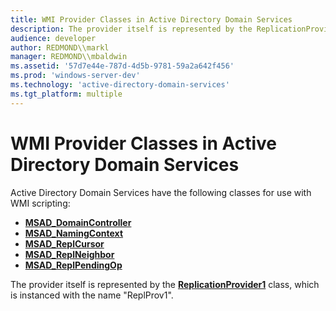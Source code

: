 ```yaml
---
title: WMI Provider Classes in Active Directory Domain Services
description: The provider itself is represented by the ReplicationProvider1 class, which is instanced with the name \ 0034;ReplProv1 \ 0034;.
audience: developer
author: REDMOND\\markl
manager: REDMOND\\mbaldwin
ms.assetid: '57d7e44e-787d-4d5b-9781-59a2a642f456'
ms.prod: 'windows-server-dev'
ms.technology: 'active-directory-domain-services'
ms.tgt_platform: multiple
---
```


# WMI Provider Classes in Active Directory Domain Services

Active Directory Domain Services have the following classes for use with WMI scripting:

-   [**MSAD\_DomainController**](msad-domaincontroller.md)
-   [**MSAD\_NamingContext**](msad-namingcontext.md)
-   [**MSAD\_ReplCursor**](msad-replcursor.md)
-   [**MSAD\_ReplNeighbor**](msad-replneighbor.md)
-   [**MSAD\_ReplPendingOp**](msad-replpendingop.md)

The provider itself is represented by the [**ReplicationProvider1**](replicationprovider1.md) class, which is instanced with the name "ReplProv1".

 

 




